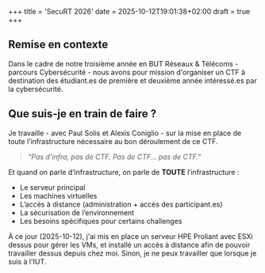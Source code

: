 +++
title = 'SecuRT 2026'
date = 2025-10-12T19:01:38+02:00
draft = true
+++

## Remise en contexte

Dans le cadre de notre troisième année en BUT Réseaux & Télécoms - parcours Cybersécurité - nous avons pour mission d'organiser un CTF à destination des étudiant.es de première et deuxième année intéressé.es par la cybersécurité.

## Que suis-je en train de faire ?  

Je travaille - avec Paul Solis et Alexis Coniglio - sur la mise en place de toute l’infrastructure nécessaire au bon déroulement de ce CTF.

> *"Pas d'infra, pas de CTF. Pas de CTF... pas de CTF."*  

Et quand on parle d’infrastructure, on parle de **TOUTE** l’infrastructure :

- Le serveur principal
- Les machines virtuelles
- L’accès à distance (administration + accès des participant.es)
- La sécurisation de l’environnement
- Les besoins spécifiques pour certains challenges

À ce jour (2025-10-12), j'ai mis en place un serveur HPE Proliant avec ESXi dessus pour gérer les VMs, et installé un accès à distance afin de pouvoir travailler dessus depuis chez moi. Sinon, je ne peux travailler que lorsque je suis à l'IUT.


